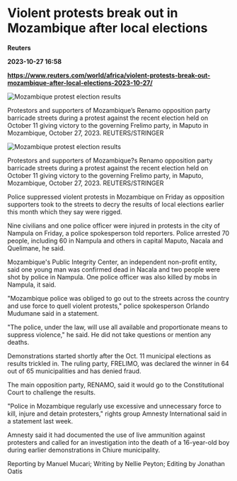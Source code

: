 # Violent protests break out in Mozambique after local elections
**Reuters**

**2023-10-27 16:58**

**https://www.reuters.com/world/africa/violent-protests-break-out-mozambique-after-local-elections-2023-10-27/**

![Mozambique protest election results](https://www.reuters.com/resizer/HSPfBdSibewykVH5KoHbGPGOm10=/1920x0/filters:quality(80)/cloudfront-us-east-2.images.arcpublishing.com/reuters/SYM5RFJPWBOCZL4AGN2QUUCVPA.jpg)

Protestors and supporters of Mozambique’s Renamo opposition party barricade streets during a protest against the recent election held on October 11 giving victory to the governing Frelimo party, in Maputo in Mozambique, October 27, 2023. REUTERS/STRINGER

![Mozambique protest election results](https://www.reuters.com/resizer/2T1_UAvv4mgAc0o5PaOR6ZkTX00=/1920x0/filters:quality(80)/cloudfront-us-east-2.images.arcpublishing.com/reuters/JTHEKRO7Y5ON5CETATQBE5XFPI.jpg)

Protestors and supporters of Mozambique?s Renamo opposition party barricade streets during a protest against the recent election held on October 11 giving victory to the governing Frelimo party, in Maputo, Mozambique, October 27, 2023. REUTERS/STRINGER

Police suppressed violent protests in Mozambique on Friday as opposition supporters took to the streets to decry the results of local elections earlier this month which they say were rigged.

Nine civilians and one police officer were injured in protests in the city of Nampula on Friday, a police spokesperson told reporters. Police arrested 70 people, including 60 in Nampula and others in capital Maputo, Nacala and Quelimane, he said.

Mozambique's Public Integrity Center, an independent non-profit entity, said one young man was confirmed dead in Nacala and two people were shot by police in Nampula. One police officer was also killed by mobs in Nampula, it said.

"Mozambique police was obliged to go out to the streets across the country and use force to quell violent protests," police spokesperson Orlando Mudumane said in a statement.

"The police, under the law, will use all available and proportionate means to suppress violence," he said. He did not take questions or mention any deaths.

Demonstrations started shortly after the Oct. 11 municipal elections as results trickled in. The ruling party, FRELIMO, was declared the winner in 64 out of 65 municipalities and has denied fraud.

The main opposition party, RENAMO, said it would go to the Constitutional Court to challenge the results.

"Police in Mozambique regularly use excessive and unnecessary force to kill, injure and detain protesters," rights group Amnesty International said in a statement last week.

Amnesty said it had documented the use of live ammunition against protesters and called for an investigation into the death of a 16-year-old boy during earlier demonstrations in Chiure municipality.

Reporting by Manuel Mucari; Writing by Nellie Peyton; Editing by Jonathan Oatis